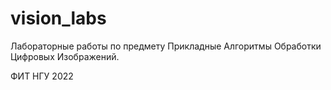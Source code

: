 # vision_labs
Лабораторные работы по предмету Прикладные Алгоритмы Обработки Цифровых Изображений.

ФИТ НГУ 2022
